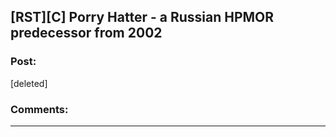 ## [RST][C] Porry Hatter - a Russian HPMOR predecessor from 2002

### Post:

[deleted]

### Comments:

---

